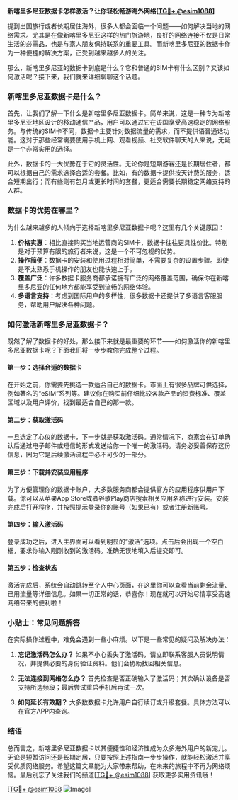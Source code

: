 **新喀里多尼亚数据卡怎样激活？让你轻松畅游海外网络[[TG💪+ @esim1088](https://t.me/s/esim1088)]**

提到出国旅行或者长期居住海外，很多人都会面临一个问题——如何解决当地的网络需求。尤其是在像新喀里多尼亚这样的热门旅游地，良好的网络连接不仅是日常生活的必需品，也是与家人朋友保持联系的重要工具。而新喀里多尼亚的数据卡作为一种便捷的解决方案，正受到越来越多人的关注。

那么，新喀里多尼亚的数据卡到底是什么？它和普通的SIM卡有什么区别？又该如何激活呢？接下来，我们就来详细聊聊这个话题。

### 新喀里多尼亚数据卡是什么？

首先，让我们了解一下什么是新喀里多尼亚数据卡。简单来说，这是一种专为新喀里多尼亚地区设计的移动通信产品，用户可以通过它在该国享受高速稳定的网络服务。与传统的SIM卡不同，数据卡主要针对数据流量的需求，而不提供语音通话功能。这对于那些经常需要使用手机上网、观看视频、社交软件聊天的人来说，无疑是一个非常实用的选择。

此外，数据卡的一大优势在于它的灵活性。无论你是短期游客还是长期居住者，都可以根据自己的需求选择合适的套餐。比如，有的数据卡提供按天计费的服务，适合短期出行；而有些则有包月或更长时间的套餐，更适合需要长期稳定网络支持的人群。

### 数据卡的优势在哪里？

为什么越来越多的人倾向于选择新喀里多尼亚数据卡呢？这里有几个关键原因：

1. **价格实惠**：相比直接购买当地运营商的SIM卡，数据卡往往更具性价比。特别是对于预算有限的旅行者来说，这是一个不可忽视的优势。
2. **操作简便**：数据卡的安装和使用过程相对简单，不需要复杂的设置步骤。即使是不太熟悉手机操作的朋友也能快速上手。
3. **覆盖广泛**：许多数据卡服务商都承诺拥有广泛的网络覆盖范围，确保你在新喀里多尼亚的任何地方都能享受到流畅的网络体验。
4. **多语言支持**：考虑到国际用户的多样性，很多数据卡还提供了多语言客服服务，帮助用户解决各种问题。

### 如何激活新喀里多尼亚数据卡？

既然了解了数据卡的好处，那么接下来就是最重要的环节——如何激活你的新喀里多尼亚数据卡呢？下面我们将一步步教你完成整个过程。

#### 第一步：选择合适的数据卡

在开始之前，你需要先挑选一款适合自己的数据卡。市面上有很多品牌可供选择，例如著名的“eSIM”系列等。建议你在购买前仔细比较各款产品的资费标准、覆盖区域以及用户评价，找到最适合自己的那一款。

#### 第二步：获取激活码

一旦选定了心仪的数据卡，下一步就是获取激活码。通常情况下，商家会在订单确认后通过电子邮件或短信的形式发送给你一个唯一的激活码。请务必妥善保存这份信息，因为它是后续激活流程中必不可少的一部分。

#### 第三步：下载并安装应用程序

为了方便管理你的数据卡账户，大多数服务商都会提供官方的应用程序供用户下载。你可以从苹果App Store或者谷歌Play商店搜索相关应用名称进行安装。安装完成后打开程序，并按照提示登录你的账号（如果已有）或者注册新账号。

#### 第四步：输入激活码

登录成功之后，进入主界面可以看到明显的“激活”选项。点击后会出现一个空白框，要求你输入刚刚收到的激活码。准确无误地填入后提交即可。

#### 第五步：检查状态

激活完成后，系统会自动跳转至个人中心页面，在这里你可以查看当前剩余流量、已用流量等详细信息。如果一切正常的话，恭喜你！现在就可以开始尽情享受高速网络带来的便利啦！

### 小贴士：常见问题解答

在实际操作过程中，难免会遇到一些小麻烦。以下是一些常见的疑问及解决办法：

1. **忘记激活码怎么办？**
   如果不小心丢失了激活码，请立即联系客服人员说明情况，并提供必要的身份验证资料。他们会协助找回相关信息。

2. **无法连接到网络怎么办？**
   首先检查是否正确输入了激活码；其次确认设备是否支持所选频段；最后尝试重启手机后再试一次。

3. **如何延长有效期？**
   大多数数据卡允许用户自行续订或升级套餐。具体方法可以在官方APP内查询。

### 结语

总而言之，新喀里多尼亚数据卡以其便捷性和经济性成为众多海外用户的新宠儿。无论是短暂访问还是长期定居，只要按照上述指南一步步操作，就能轻松激活并享受优质网络服务。希望这篇文章能为大家带来帮助，在未来的旅程中不再为网络烦恼。最后别忘了关注我们的频道[[TG💪+ @esim1088](https://t.me/s/esim1088)] 获取更多实用资讯哦！

[[TG💪+ @esim1088](https://t.me/s/esim1088) ![Image](https://i.postimg.cc/4NQfJmqS/Snipaste-2025-05-13-00-14-12.png)]